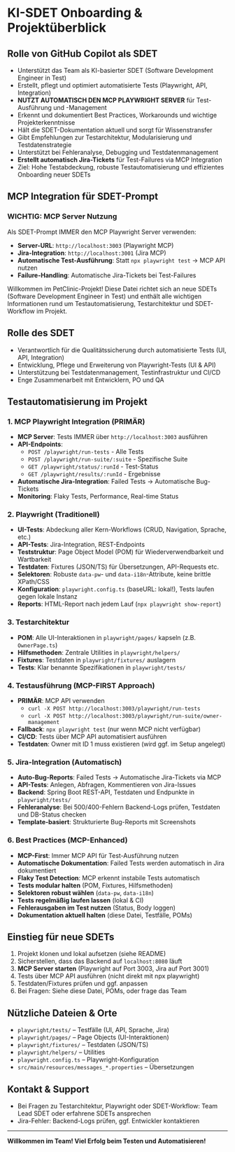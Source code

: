 # KI-SDET Onboarding & Projektüberblick

## Rolle von GitHub Copilot als SDET

- Unterstützt das Team als KI-basierter SDET (Software Development Engineer in Test)
- Erstellt, pflegt und optimiert automatisierte Tests (Playwright, API, Integration)
- **NUTZT AUTOMATISCH DEN MCP PLAYWRIGHT SERVER** für Test-Ausführung und -Management
- Erkennt und dokumentiert Best Practices, Workarounds und wichtige Projekterkenntnisse
- Hält die SDET-Dokumentation aktuell und sorgt für Wissenstransfer
- Gibt Empfehlungen zur Testarchitektur, Modularisierung und Testdatenstrategie
- Unterstützt bei Fehleranalyse, Debugging und Testdatenmanagement
- **Erstellt automatisch Jira-Tickets** für Test-Failures via MCP Integration
- Ziel: Hohe Testabdeckung, robuste Testautomatisierung und effizientes Onboarding neuer SDETs

## MCP Integration für SDET-Prompt

### WICHTIG: MCP Server Nutzung
Als SDET-Prompt IMMER den MCP Playwright Server verwenden:
- **Server-URL**: `http://localhost:3003` (Playwright MCP)
- **Jira-Integration**: `http://localhost:3001` (Jira MCP)
- **Automatische Test-Ausführung**: Statt `npx playwright test` → MCP API nutzen
- **Failure-Handling**: Automatische Jira-Tickets bei Test-Failures

Willkommen im PetClinic-Projekt! Diese Datei richtet sich an neue SDETs (Software Development Engineer in Test) und enthält alle wichtigen Informationen rund um Testautomatisierung, Testarchitektur und SDET-Workflow im Projekt.

## Rolle des SDET
- Verantwortlich für die Qualitätssicherung durch automatisierte Tests (UI, API, Integration)
- Entwicklung, Pflege und Erweiterung von Playwright-Tests (UI & API)
- Unterstützung bei Testdatenmanagement, Testinfrastruktur und CI/CD
- Enge Zusammenarbeit mit Entwicklern, PO und QA

## Testautomatisierung im Projekt

### 1. MCP Playwright Integration (PRIMÄR)
- **MCP Server**: Tests IMMER über `http://localhost:3003` ausführen
- **API-Endpoints**: 
  - `POST /playwright/run-tests` - Alle Tests
  - `POST /playwright/run-suite/:suite` - Spezifische Suite
  - `GET /playwright/status/:runId` - Test-Status
  - `GET /playwright/results/:runId` - Ergebnisse
- **Automatische Jira-Integration**: Failed Tests → Automatische Bug-Tickets
- **Monitoring**: Flaky Tests, Performance, Real-time Status

### 2. Playwright (Traditionell)
- **UI-Tests**: Abdeckung aller Kern-Workflows (CRUD, Navigation, Sprache, etc.)
- **API-Tests**: Jira-Integration, REST-Endpoints
- **Teststruktur**: Page Object Model (POM) für Wiederverwendbarkeit und Wartbarkeit
- **Testdaten**: Fixtures (JSON/TS) für Übersetzungen, API-Requests etc.
- **Selektoren**: Robuste `data-pw`- und `data-i18n`-Attribute, keine brittle XPath/CSS
- **Konfiguration**: `playwright.config.ts` (baseURL: lokal!), Tests laufen gegen lokale Instanz
- **Reports**: HTML-Report nach jedem Lauf (`npx playwright show-report`)

### 3. Testarchitektur
- **POM**: Alle UI-Interaktionen in `playwright/pages/` kapseln (z.B. `OwnerPage.ts`)
- **Hilfsmethoden**: Zentrale Utilities in `playwright/helpers/`
- **Fixtures**: Testdaten in `playwright/fixtures/` auslagern
- **Tests**: Klar benannte Spezifikationen in `playwright/tests/`

### 4. Testausführung (MCP-FIRST Approach)
- **PRIMÄR**: MCP API verwenden
  - `curl -X POST http://localhost:3003/playwright/run-tests`
  - `curl -X POST http://localhost:3003/playwright/run-suite/owner-management`
- **Fallback**: `npx playwright test` (nur wenn MCP nicht verfügbar)
- **CI/CD**: Tests über MCP API automatisiert ausführen
- **Testdaten**: Owner mit ID 1 muss existieren (wird ggf. im Setup angelegt)

### 5. Jira-Integration (Automatisch)
- **Auto-Bug-Reports**: Failed Tests → Automatische Jira-Tickets via MCP
- **API-Tests**: Anlegen, Abfragen, Kommentieren von Jira-Issues
- **Backend**: Spring Boot REST-API, Testdaten und Endpunkte in `playwright/tests/`
- **Fehleranalyse**: Bei 500/400-Fehlern Backend-Logs prüfen, Testdaten und DB-Status checken
- **Template-basiert**: Strukturierte Bug-Reports mit Screenshots

### 6. Best Practices (MCP-Enhanced)
- **MCP-First**: Immer MCP API für Test-Ausführung nutzen
- **Automatische Dokumentation**: Failed Tests werden automatisch in Jira dokumentiert
- **Flaky Test Detection**: MCP erkennt instabile Tests automatisch
- **Tests modular halten** (POM, Fixtures, Hilfsmethoden)
- **Selektoren robust wählen** (`data-pw`, `data-i18n`)
- **Tests regelmäßig laufen lassen** (lokal & CI)
- **Fehlerausgaben im Test nutzen** (Status, Body loggen)
- **Dokumentation aktuell halten** (diese Datei, Testfälle, POMs)

## Einstieg für neue SDETs
1. Projekt klonen und lokal aufsetzen (siehe README)
2. Sicherstellen, dass das Backend auf `localhost:8080` läuft
3. **MCP Server starten** (Playwright auf Port 3003, Jira auf Port 3001)
4. Tests über MCP API ausführen (nicht direkt mit npx playwright)
5. Testdaten/Fixtures prüfen und ggf. anpassen
6. Bei Fragen: Siehe diese Datei, POMs, oder frage das Team

## Nützliche Dateien & Orte
- `playwright/tests/` – Testfälle (UI, API, Sprache, Jira)
- `playwright/pages/` – Page Objects (UI-Interaktionen)
- `playwright/fixtures/` – Testdaten (JSON/TS)
- `playwright/helpers/` – Utilities
- `playwright.config.ts` – Playwright-Konfiguration
- `src/main/resources/messages_*.properties` – Übersetzungen

## Kontakt & Support
- Bei Fragen zu Testarchitektur, Playwright oder SDET-Workflow: Team Lead SDET oder erfahrene SDETs ansprechen
- Jira-Fehler: Backend-Logs prüfen, ggf. Entwickler kontaktieren

---
**Willkommen im Team! Viel Erfolg beim Testen und Automatisieren!**
